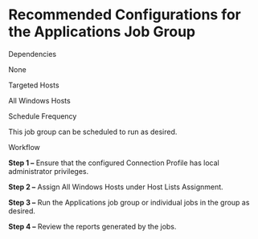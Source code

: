 # Recommended Configurations for the Applications Job Group

Dependencies

None

Targeted Hosts

All Windows Hosts

Schedule Frequency

This job group can be scheduled to run as desired.

Workflow

**Step 1 –** Ensure that the configured Connection Profile has local administrator privileges.

**Step 2 –** Assign All Windows Hosts under Host Lists Assignment.

**Step 3 –** Run the Applications job group or individual jobs in the group as desired.

**Step 4 –** Review the reports generated by the jobs.
